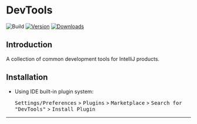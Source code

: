 # DevTools

![Build](https://github.com/coffee377/ide-plugin-tools/workflows/Build/badge.svg)
[![Version](https://img.shields.io/jetbrains/plugin/v/17704-devtools.svg)](https://plugins.jetbrains.com/plugin/17704-devtools)
[![Downloads](https://img.shields.io/jetbrains/plugin/d/17704-devtools.svg)](https://plugins.jetbrains.com/plugin/17704-devtools)

<!-- Plugin description -->

## Introduction

A collection of common development tools for IntelliJ products.

## Installation

- Using IDE built-in plugin system:

  <kbd>Settings/Preferences</kbd> > <kbd>Plugins</kbd> > <kbd>Marketplace</kbd> > <kbd>Search for "DevTools"</kbd> >
  <kbd>Install Plugin</kbd>

---
<!-- Plugin description end -->

